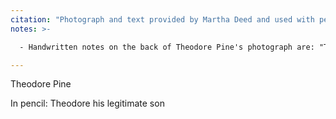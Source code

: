 ```yaml
---
citation: "Photograph and text provided by Martha Deed and used with permission."
notes: >-

  - Handwritten notes on the back of Theodore Pine's photograph are: "Theodore Pine as a yong [sic] man" and "Theodore his legitimate son". 

---
```

Theodore Pine  

In pencil: Theodore his legitimate son 
